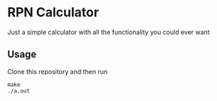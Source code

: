 # RPN Calculator
Just a simple calculator with all the functionality you could ever want

## Usage
Clone this repository and then run
```shell
make
./a.out
```
